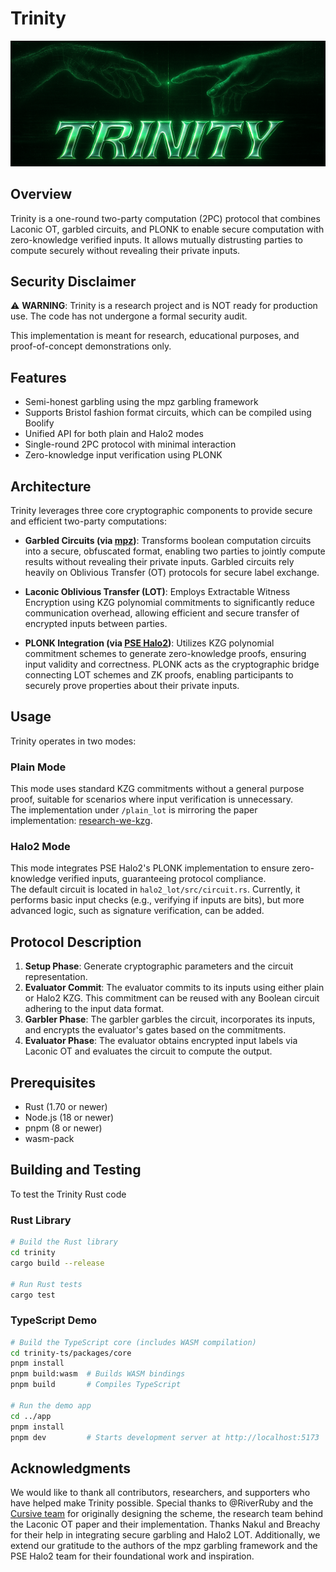# Trinity

<img src="trinity_banner.png" alt="Trinity Banner" >

## Overview

Trinity is a one-round two-party computation (2PC) protocol that combines Laconic OT, garbled circuits, and PLONK to enable secure computation with zero-knowledge verified inputs. It allows mutually distrusting parties to compute securely without revealing their private inputs.

## Security Disclaimer

⚠️ **WARNING**: Trinity is a research project and is NOT ready for production use. The code has not undergone a formal security audit.

This implementation is meant for research, educational purposes, and proof-of-concept demonstrations only.

## Features

- Semi-honest garbling using the mpz garbling framework
- Supports Bristol fashion format circuits, which can be compiled using Boolify
- Unified API for both plain and Halo2 modes
- Single-round 2PC protocol with minimal interaction
- Zero-knowledge input verification using PLONK

## Architecture

Trinity leverages three core cryptographic components to provide secure and efficient two-party computations:

- **Garbled Circuits (via [mpz](https://github.com/privacy-scaling-explorations/mpz))**: Transforms boolean computation circuits into a secure, obfuscated format, enabling two parties to jointly compute results without revealing their private inputs. Garbled circuits rely heavily on Oblivious Transfer (OT) protocols for secure label exchange.

- **Laconic Oblivious Transfer (LOT)**: Employs Extractable Witness Encryption using KZG polynomial commitments to significantly reduce communication overhead, allowing efficient and secure transfer of encrypted inputs between parties.

- **PLONK Integration (via [PSE Halo2](https://github.com/privacy-scaling-explorations/halo2))**: Utilizes KZG polynomial commitment schemes to generate zero-knowledge proofs, ensuring input validity and correctness. PLONK acts as the cryptographic bridge connecting LOT schemes and ZK proofs, enabling participants to securely prove properties about their private inputs.

## Usage

Trinity operates in two modes:

### Plain Mode

This mode uses standard KZG commitments without a general purpose proof, suitable for scenarios where input verification is unnecessary.  
The implementation under `/plain_lot` is mirroring the paper implementation: [research-we-kzg](https://github.com/rot256/research-we-kzg).

### Halo2 Mode

This mode integrates PSE Halo2's PLONK implementation to ensure zero-knowledge verified inputs, guaranteeing protocol compliance.  
The default circuit is located in `halo2_lot/src/circuit.rs`. Currently, it performs basic input checks (e.g., verifying if inputs are bits), but more advanced logic, such as signature verification, can be added.

## Protocol Description

1. **Setup Phase**: Generate cryptographic parameters and the circuit representation.
2. **Evaluator Commit**: The evaluator commits to its inputs using either plain or Halo2 KZG. This commitment can be reused with any Boolean circuit adhering to the input data format.
3. **Garbler Phase**: The garbler garbles the circuit, incorporates its inputs, and encrypts the evaluator's gates based on the commitments.
4. **Evaluator Phase**: The evaluator obtains encrypted input labels via Laconic OT and evaluates the circuit to compute the output.

## Prerequisites

- Rust (1.70 or newer)
- Node.js (18 or newer)
- pnpm (8 or newer)
- wasm-pack

## Building and Testing

To test the Trinity Rust code

### Rust Library

```bash
# Build the Rust library
cd trinity
cargo build --release

# Run Rust tests
cargo test
```

### TypeScript Demo

```bash
# Build the TypeScript core (includes WASM compilation)
cd trinity-ts/packages/core
pnpm install
pnpm build:wasm  # Builds WASM bindings
pnpm build       # Compiles TypeScript

# Run the demo app
cd ../app
pnpm install
pnpm dev         # Starts development server at http://localhost:5173
```

## Acknowledgments

We would like to thank all contributors, researchers, and supporters who have helped make Trinity possible. Special thanks to @RiverRuby and the [Cursive team](https://github.com/cursive-team) for originally designing the scheme, the research team behind the Laconic OT paper and their implementation. Thanks Nakul and Breachy for their help in integrating secure garbling and Halo2 LOT. Additionally, we extend our gratitude to the authors of the mpz garbling framework and the PSE Halo2 team for their foundational work and inspiration.
